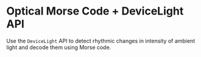 # Optical Morse Code + DeviceLight API

Use the `DeviceLight` API to detect rhythmic changes in intensity of ambient light and decode them using Morse code.
